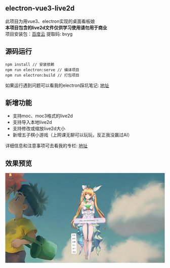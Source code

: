## electron-vue3-live2d
此项目为用vue3、electron实现的桌面看板娘  
**本项目包含的live2d文件仅供学习使用请勿用于商业**   
项目安装包：[百度云](https://pan.baidu.com/s/1VVRA7JW9b73Kz7gjWrX_8Q) 提取码: bvyg
## 源码运行
```
npm install // 安装依赖
npm run electron:serve // 编译项目
npm run electron:build // 打包项目
```
如果运行遇到问题可以看我的electron踩坑笔记: [地址](https://www.bilibili.com/read/cv13384411?spm_id_from=444.41.0.0)

## 新增功能
+ 支持moc、moc3格式的live2d
+ 支持导入本地live2d
+ 支持修改或缩放live2d大小
+ 新增五子棋小游戏（上网课无聊可以玩玩，反正我没赢过AI） 

详细信息和注意事项可去看我的专栏: [地址](https://www.bilibili.com/read/cv13411282?spm_id_from=444.41.0.0)
## 效果预览
![](https://raw.githubusercontent.com/q-mona/mona/master/images/vue3-live2d.png)








